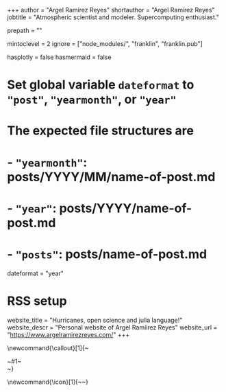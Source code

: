 +++
author = "Argel Ramírez Reyes"
shortauthor = "Argel Ramírez Reyes"
jobtitle = "Atmospheric scientist and modeler. Supercomputing enthusiast."

prepath = ""

mintoclevel = 2
ignore = ["node_modules/", "franklin", "franklin.pub"]


hasplotly = false
hasmermaid = false

# Set global variable `dateformat` to `"post"`, `"yearmonth"`, or `"year"`
# The expected file structures are
# - `"yearmonth"`: posts/YYYY/MM/name-of-post.md
# - `"year"`: posts/YYYY/name-of-post.md
# - `"posts"`: posts/name-of-post.md
dateformat = "year"
# RSS setup
website_title = "Hurricanes, open science and julia language!"
website_descr = "Personal website of Argel Ramíirez Reyes"
website_url   = "https://www.argelramirezreyes.com/"
+++

\newcommand{\callout}[1]{~~~<div class="alert alert-note"><div>~~~#1~~~</div></div>~~~}

\newcommand{\icon}[1]{~~~<i class="fas fa-~~~!#1~~~"></i>~~~}
